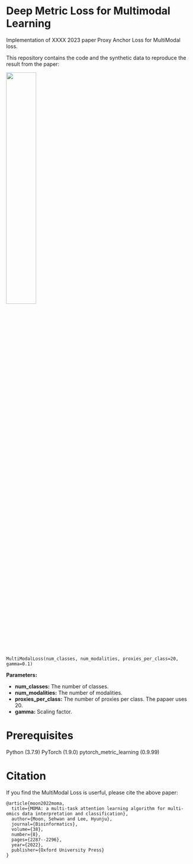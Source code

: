 # Deep Metric Loss for Multimodal Learning

Implementation of XXXX 2023 paper Proxy Anchor Loss for MultiModal loss.

This repository contains the code and the synthetic data to reproduce the result from the paper:

<img width="40%" src="https://user-images.githubusercontent.com/37695581/214497492-51ae08b2-7407-4731-88c1-aea138c52473.png"/>

```{r}
MultiModalLoss(num_classes, num_modalities, proxies_per_class=20, gamma=0.1)
```
**Parameters:**
* **num_classes:** The number of classes.
* **num_modalities:** The number of modalities.
* **proxies_per_class:** The number of proxies per class. The papaer uses 20.
* **gamma:** Scaling factor.




# Prerequisites
Python (3.7.9)
PyTorch (1.9.0)
pytorch_metric_learning (0.9.99)



# Citation
If you find the MultiModal Loss is userful, please cite the above paper:
```{r}
@article{moon2022moma,
  title={MOMA: a multi-task attention learning algorithm for multi-omics data interpretation and classification},
  author={Moon, Sehwan and Lee, Hyunju},
  journal={Bioinformatics},
  volume={38},
  number={8},
  pages={2287--2296},
  year={2022},
  publisher={Oxford University Press}
}
```
